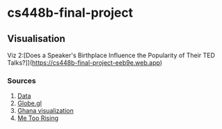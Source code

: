 # cs448b-final-project

## Visualisation
Viz 2:[Does a Speaker's Birthplace Influence the Popularity of Their TED Talks?]](https://cs448b-final-project-eeb9e.web.app)

### Sources

1. [Data](https://www.kaggle.com/rounakbanik/the-movies-dataset)
2. [Globe.gl](https://github.com/vasturiano/globe.gl)
3. [Ghana visualization](https://ghanadatastuff.com/post/comtradr_data_in_javascript/)
4. [Me Too Rising](https://metoorising.withgoogle.com/)